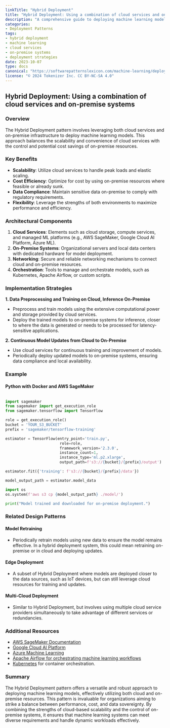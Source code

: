 ```yaml
---
linkTitle: "Hybrid Deployment"
title: "Hybrid Deployment: Using a combination of cloud services and on-premise systems"
description: "A comprehensive guide to deploying machine learning models using a combination of cloud services and on-premise systems."
categories:
- Deployment Patterns
tags:
- hybrid deployment
- machine learning
- cloud services
- on-premise systems
- deployment strategies
date: 2023-10-07
type: docs
canonical: "https://softwarepatternslexicon.com/machine-learning/deployment-patterns/delivery-methods/hybrid-deployment"
license: "© 2024 Tokenizer Inc. CC BY-NC-SA 4.0"
---
```


## Hybrid Deployment: Using a combination of cloud services and on-premise systems

### Overview
The Hybrid Deployment pattern involves leveraging both cloud services and on-premise infrastructure to deploy machine learning models. This approach balances the scalability and convenience of cloud services with the control and potential cost savings of on-premise resources.

### Key Benefits
- **Scalability**: Utilize cloud services to handle peak loads and elastic scaling.
- **Cost Efficiency**: Optimize for cost by using on-premise resources where feasible or already sunk.
- **Data Compliance**: Maintain sensitive data on-premise to comply with regulatory requirements.
- **Flexibility**: Leverage the strengths of both environments to maximize performance and efficiency.

### Architectural Components
1. **Cloud Services**: Elements such as cloud storage, compute services, and managed ML platforms (e.g., AWS SageMaker, Google Cloud AI Platform, Azure ML).
2. **On-Premise Systems**: Organizational servers and local data centers with dedicated hardware for model deployment.
3. **Networking**: Secure and reliable networking mechanisms to connect cloud and on-premise resources.
4. **Orchestration**: Tools to manage and orchestrate models, such as Kubernetes, Apache Airflow, or custom scripts.

### Implementation Strategies
**1. Data Preprocessing and Training on Cloud, Inference On-Premise**
- Preprocess and train models using the extensive computational power and storage provided by cloud services.
- Deploy the trained models to on-premise systems for inference, closer to where the data is generated or needs to be processed for latency-sensitive applications.

**2. Continuous Model Updates from Cloud to On-Premise**
- Use cloud services for continuous training and improvement of models.
- Periodically deploy updated models to on-premise systems, ensuring data compliance and local availability.

### Example

#### Python with Docker and AWS SageMaker

```python

import sagemaker
from sagemaker import get_execution_role
from sagemaker.tensorflow import TensorFlow

role = get_execution_role()
bucket = 'YOUR_S3_BUCKET'
prefix = 'sagemaker/tensorflow-training'

estimator = TensorFlow(entry_point='train.py',
                        role=role,
                        framework_version='2.3.0',
                        instance_count=1,
                        instance_type='ml.p2.xlarge',
                        output_path=f's3://{bucket}/{prefix}/output')

estimator.fit({'training': f's3://{bucket}/{prefix}/data'})

model_output_path = estimator.model_data

import os
os.system(f'aws s3 cp {model_output_path} ./model/')

print("Model trained and downloaded for on-premise deployment.")
```

### Related Design Patterns

#### **Model Retraining**
- Periodically retrain models using new data to ensure the model remains effective. In a hybrid deployment system, this could mean retraining on-premise or in cloud and deploying updates.

#### **Edge Deployment**
- A subset of Hybrid Deployment where models are deployed closer to the data sources, such as IoT devices, but can still leverage cloud resources for training and updates.

#### **Multi-Cloud Deployment**
- Similar to Hybrid Deployment, but involves using multiple cloud service providers simultaneously to take advantage of different services or redundancies.

### Additional Resources
- [AWS SageMaker Documentation](https://docs.aws.amazon.com/sagemaker/latest/dg/whatis.html)
- [Google Cloud AI Platform](https://cloud.google.com/ai-platform)
- [Azure Machine Learning](https://azure.microsoft.com/en-us/products/machine-learning/)
- [Apache Airflow for orchestrating machine learning workflows](https://airflow.apache.org/)
- [Kubernetes](https://kubernetes.io/) for container orchestration.

### Summary

The Hybrid Deployment pattern offers a versatile and robust approach to deploying machine learning models, effectively utilizing both cloud and on-premise resources. This pattern is invaluable for organizations aiming to strike a balance between performance, cost, and data sovereignty. By combining the strengths of cloud-based scalability and the control of on-premise systems, it ensures that machine learning systems can meet diverse requirements and handle dynamic workloads effectively.
